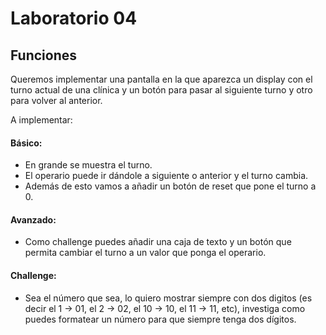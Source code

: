 # Laboratorio 04

## **Funciones**
Queremos implementar una pantalla en la que aparezca un display con el turno actual de una clínica y un botón para pasar al siguiente turno y otro para volver al anterior.

A implementar:

#### Básico:
- En grande se muestra el turno.
- El operario puede ir dándole a siguiente o anterior y el turno cambia.
- Además de esto vamos a añadir un botón de reset que pone el turno a 0.

#### Avanzado:
- Como challenge puedes añadir una caja de texto y un botón que permita cambiar el turno a un valor que ponga el operario.

#### Challenge:
- Sea el número que sea, lo quiero mostrar siempre con dos digitos (es decir el 1 -> 01, el 2 -> 02, el 10 -> 10, el 11 -> 11, etc), investiga como puedes formatear un número para que siempre tenga dos dígitos.